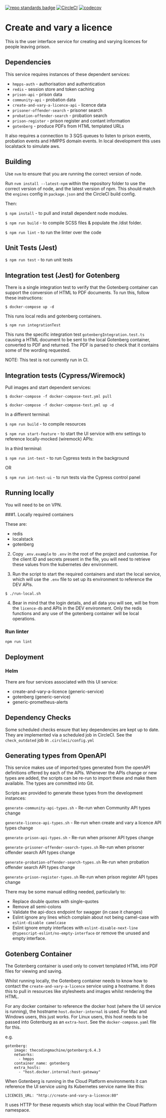 [![repo standards badge](https://img.shields.io/badge/dynamic/json?color=blue&style=flat&logo=github&label=MoJ%20Compliant&query=%24.result&url=https%3A%2F%2Foperations-engineering-reports.cloud-platform.service.justice.gov.uk%2Fapi%2Fv1%2Fcompliant_public_repositories%2Fcreate-and-vary-a-licence)](https://operations-engineering-reports.cloud-platform.service.justice.gov.uk/public-github-repositories.html#create-and-vary-a-licence "Link to report")
[![CircleCI](https://circleci.com/gh/ministryofjustice/create-and-vary-a-licence/tree/main.svg?style=svg)](https://circleci.com/gh/ministryofjustice/create-and-vary-a-licence)
[![codecov](https://codecov.io/gh/ministryofjustice/create-and-vary-a-licence/branch/main/graph/badge.svg?token=S8DS3BV91P)](https://codecov.io/gh/ministryofjustice/create-and-vary-a-licence)

# Create and vary a licence

This is the user interface service for creating and varying licences for people
leaving prison.

## Dependencies
This service requires instances of these dependent services:
* `hmpps-auth` - authorisation and authentication
* `redis` - session store and token caching
* `prison-api` - prison data
* `community-api` - probation data  
* `create-and-vary-a-licence-api` - licence data  
* `prisoner-offender-search` - prisoner search
* `probation-offender-search` - probation search
* `prison-register` - prison register and contant information
* `gotenberg` - produce PDFs from HTML templated URLs

It also requires a connection to 3 SQS queues to listen to prison events, probation events and HMPPS domain events.
In local development this uses localstack to simulate aws.

## Building

Use `nvm` to ensure that you are running the correct version of node.

Run `nvm install --latest-npm` within the repository folder to use the correct version of node, and the latest version of npm. This should match the `engines` config in `package.json` and the CircleCI build config.

Then:

`$ npm install` - to pull and install dependent node modules.

`$ npm run build` - to compile SCSS files & populate the /dist folder.

`$ npm run lint` - to run the linter over the code

## Unit Tests (Jest)

`$ npm run test` - to run unit tests

## Integration test (Jest) for Gotenberg

There is a single integration test to verify that the Gotenberg container can support the
conversion of HTML to PDF documents. To run this, follow these instructions:

`$ docker-compose up -d`

This runs local redis and gotenberg containers.

`$ npm run integrationTest`

This runs the specific integration test `gotenbergIntegration.test.ts` causing a HTML document
to be sent to the local Gotenberg container, converted to PDF and returned. The PDF is parsed
to check that it contains some of the wording requested.

NOTE: This test is not currently run in CI. 

## Integration tests (Cypress/Wiremock)

Pull images and start dependent services:

`$ docker-compose -f docker-compose-test.yml pull`

`$ docker-compose -f docker-compose-test.yml up -d`

In a different terminal:

`$ npm run build` - to compile resources

`$ npm run start-feature` - to start the UI service with env settings to reference locally-mocked (wiremock) APIs:

In a third terminal:

`$ npm run int-test` - to run Cypress tests in the background

OR

`$ npm run int-test-ui` - to run tests via the Cypress control panel

## Running locally

You will need to be on VPN.

###1. Locally required containers

These are:

* redis
* localstack
* gotenberg

2. Copy `.env.example` to `.env` in the root of the project and customise.
For the client ID and secrets present in the file, you will need to retrieve these values from the kubernetes dev environment. 

3. Run the script to start the required containers and start the local service, which will use the `.env` file to set up its environment to reference the DEV APIs.

`$ ./run-local.sh`

4. Bear in mind that the login details, and all data you will see, will be from the `licence-db` and APIs in the DEV environment. Only the redis functions and any use of the gotenberg container will be local operations.

### Run linter

`npm run lint`


## Deployment


### Helm

There are four services associated with this UI service:

* create-and-vary-a-licence  (generic-service)
* gotenberg (generic-service)
* generic-prometheus-alerts

## Dependency Checks

Some scheduled checks ensure that key dependencies are kept up to date.
They are implemented via a scheduled job in CircleCI. See the `check_outdated` job in `.circleci/config.yml`

## Generating types from OpenAPI

This service makes use of imported types generated from the openAPI definitions offered by each of the APIs.
Whenever the APIs change or new types are added, the scripts can be re-run to import these and make them available.
The types are committed into Git.

Scripts are provided to generate these types from the development instances:

`generate-community-api-types.sh` - Re-run when Community API types change

`generate-licence-api-types.sh` - Re-run when create and vary a licence API types change

`generate-prison-api-types.sh` - Re-run when prisoner API types change

`generate-prisoner-offender-search-types.sh`  Re-run when prisoner offender search API types change

`generate-probation-offender-search-types.sh`  Re-run when probation offender search API types change

`generate-prison-register-types.sh`  Re-run when prison register API types change

There may be some manual editing needed, particularly to:

  - Replace double quotes with single-quotes
  - Remove all semi-colons
  - Validate the api-docs endpoint for swagger (in case it changes)
  - Eslint ignore any lines which complain about not being camel-case with `eslint-disable camelcase`
  - Eslint ignore empty interfaces with `eslint-disable-next-line @typescript-eslint/no-empty-interface`
or remove the unused and empty interface.

## Gotenberg Container

The Gotenberg container is used only to convert templated HTML into PDF files for viewing and saving.

Whilst running locally, the Gotenberg container needs to know how to contact the `create-and-vary-a-licence` service
using a hostname. It does this to pull in resources like stylesheets and images whilst rendering the HTML.

For any docker container to reference the docker host (where the UI service is running), the hostname 
`host.docker-internal` is used. For Mac and Windows users, this just works. For Linux users, this host
needs to be passed into Gotenburg as an `extra-host`. See the `docker-compose.yaml` file for this.

e.g. 
```angular2html
gotenberg:
    image: thecodingmachine/gotenberg:6.4.3
    networks:
      - hmpps
    container_name: gotenberg
    extra_hosts:
      - "host.docker.internal:host-gateway"
```

When Gotenberg is running in the Cloud Platform environments it can reference the UI service using its
Kubernetes service name like this:

```angular2html
LICENCES_URL: "http://create-and-vary-a-licence:80"
```

It uses HTTP for these requests which stay local within the Cloud Platform namespace.
